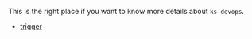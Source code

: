 This is the right place if you want to know more details about `ks-devops`.

* [trigger](trigger.md)
